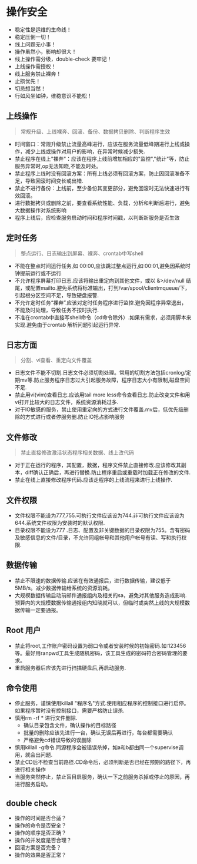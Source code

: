 # 操作安全
- 稳定性是运维的生命线！
- 稳定压倒一切！
- 线上问题无小事！
- 操作虽然小，影响却很大！
- 线上操作需分级，double-check 要牢记！
- 上线操作需授权！
- 线上服务禁止裸奔！
- 止损优先！
- 切忌想当然！
- 行如风坐如钟，维稳意识不能松！

## 上线操作
>常规升级、上线裸奔、回滚、备份、数据拷贝删除、判断程序生效

- 时间窗口：常规升级禁止流量高峰进行，应该在服务流量低峰期进行上线或操作，减少上线或操作对用户的影响，在异常时候减少损失.
- 禁止程序在线上"裸奔"：应该在程序上线前增加相应的"监控","统计"等，防止服务异常时,op无法知晓,不能及时处。
- 禁止程序上线时没有回滚方案：所有上线必须有回滚方案，防止因回滚准备不足，导致回滚时间变长或出错.
- 禁止不进行备份：上线前，至少备份其变更部分，避免回滚时无法快速进行有效回滚。
- 进行数据拷贝或删除之前，要查看系统性能、负载，分析和判断后进行，避免大数据操作对系统影响
- 程序上线后，应检查服务启动时间和程序时间戳，以判断新服务是否生效

## 定时任务
>整点运行、日志输出到屏幕、裸奔、crontab中写shell

- 不能在整点时间运行任务,如 00:00,应该跳过整点运行,如:00:01,避免因系统时钟提前运行或不运行
- 不允许程序屏幕打印日志.应该将输出重定向到其他文件，或以 &>/dev/null 结尾，或配置mailto.避免系统将标准输出，打到/var/spool/clientmqueue/下，引起根分区空间不足，导致硬盘报警.
- 不允许定时任务“裸奔”.应该对定时任务程序进行监控.避免因程序异常退出，不能及时处理，导致任务不按时执行.
- 不准在crontab中直接写shell命令（cd命令除外）.如果有需求，必须用脚本来实现.避免由于crontab 解析问题引起运行异常.


## 日志方面
>分割、vi查看、重定向文件覆盖

- 日志文件不能不切割.日志文件必须切割处理。常用的切割方法包括cronlog/定期mv等.防止服务程序日志过大引起服务故障，程序日志大小有限制,磁盘空间不足.
- 禁止用vi(vim)查看日志.应该用tail more less命令查看日志.防止改变文件和用vi打开比较大的日志文件，系统资源消耗过多.
- 对于IO敏感的服务，禁止使用重定向的方式进行文件覆盖.mv后，低优先级删除的方式进行或者停服务删.防止IO抢占影响服务

## 文件修改
>禁止直接修改激活状态程序相关数据、线上改代码

- 对于正在运行的程序，其配置，数据，程序文件禁止直接修改.应该修改其副本，diff确认正确后，再进行替换.防止程序重启或重载时加载正在修改的文件.
- 禁止在线上直接修改程序代码.应该走程序的上线流程来进行上线操作.


## 文件权限
- 文件权限不能设为777,755.可执行文件应该设为744.非可执行文件应该设为644.系统文件权限为安装时的默认权限.
- 目录权限不能设为777 .日志、配置及非关键数据的目录权限为755。含有密码及敏感信息的文件/目录，不允许同组帐号和其他用户帐号有读、写和执行权限.

## 数据传输
- 禁止不限速的数据传输.应该在有效通报后，进行数据传输，建议低于5MB/s。减少数据传输给系统的资源消耗。
- 大规模数据传输启动前邮件通报组内及相关的sa，避免对其他服务造成影响.预算内的大规模数据传输通报组内知晓就可以，但临时或突然上线的大规模数据传输一定要通报。

## Root 用户
- 禁止将root,工作账户密码设置为弱口令或者安装时候的初始密码.如:123456等。最好用ranpwd工具生成随机密码，该工具生成的密码符合密码管理的要求。
- 重启服务器后应该先进行扫描硬盘后,再启动服务.

## 命令使用

- 停止服务，谨慎使用killall "程序名"方式.使用相应程序的控制接口进行启停。如果程序暂时没有控制接口，需要严格防止误杀.
- 慎用rm -rf * 进行文件删除.
  - 确认目录包含文件，确认操作的目标路径
  - 批量的删除应该先进行一台，确认无误后再进行，每台都需要确认
  - 严格避免cd错误导致的误删除
- 慎用killall -g命令.同源程序会被错误杀掉，如a和b都由同一个supervise调用，就会出问题.
- 禁止CD后不检查当前路径.CD命令后，必须判断是否已经在预期的路径下，再进行相关操作
- 当服务突然停止，禁止盲目启服务，确认一下之前服务杀掉或停止的原因，再进行服务启动。

## double check
- 操作的时间是否合适？
- 操作的命令是否安全？
- 操作的顺序是否正确？
- 操作的并发度是否合理？
- 回滚方案是否完备？
- 操作的效果是否正常？
